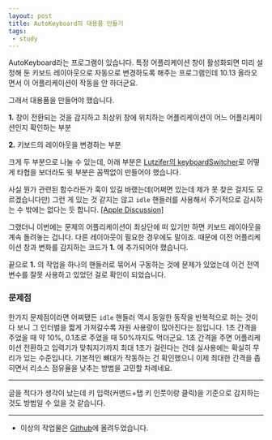 ```yaml
---
layout: post
title: AutoKeyboard의 대용품 만들기
tags:
 - study
---
```


AutoKeyboard라는 프로그램이 있습니다. 특정 어플리케이션 창이 활성화되면 미리 설정해 둔 키보드 레이아웃으로 자동으로 변경하도록 해주는 프로그램인데 10.13 올라오면서 이 어플리케이션이 작동을 안 하더군요.

그래서 대용품을 만들어야 했습니다.

**1.** 창이 전환되는 것을 감지하고 최상위 창에 위치하는 어플리케이션이 어느 어플리케이션인지 확인하는 부분

**2.** 키보드의 레이아웃을 변경하는 부분

크게 두 부분으로 나눌 수 있는데, 아래 부분은 [Lutzifer의 keyboardSwitcher](https://github.com/Lutzifer/keyboardSwitcher)로 어떻게 타협을 보더라도 윗 부분은 꼼짝없이 만들어야 했습니다.

사실 뭔가 관련된 함수라든가 훅이 있길 바랬는데(어쩌면 있는데 제가 못 찾은 걸지도 모르겠습니다만) 그런 게 있는 것 같지는 않고 `idle` 핸들러를 사용해서 주기적으로 감시하는 수 밖에는 없다는 듯 합니다. [\[Apple Discussion\]](https://discussions.apple.com/thread/1498136)

그랬더니 이번에는 문제의 어플리케이션이 최상단에 떠 있기만 하면 키보드 레이아웃을 계속 돌려놓는 겁니다. 다른 레이아웃이 필요한 경우에도 말이죠. 때문에 이전 어플리케이션 창과 변화를 감지하는 코드가 **1.** 에 추가되어야 했습니다.

끝으로 **1.** 의 작업을 하나의 핸들러로 묶어서 구동하는 것에 문제가 있었는데 이건 전역변수를 잘못 사용하고 있었던 걸로 확인이 되었습니다.

### 문제점

한가지 문제점이라면 어찌됐든 `idle` 핸들러 역시 동일한 동작을 반복적으로 하는 것이다 보니 그 인터벌을 짧게 가져갈수록 자원 사용량이 많아진다는 점입니다. 1초 간격을 주었을 때 약 10%, 0.1초로 주었을 때 50%까지도 먹더군요. 1초 간격을 주면 어플리케이션 전환하고 입력기가 맞춰지기까지 최대 1초가 걸린다는 건데 실사용에는 확실히 무리가 있는 수준입니다. 기본적인 뼈대가 작동하는 건 확인했으니 이제 최대한 간격을 좁히면서 리소스 점유율을 낮추는 방법을 고민할 차례네요.

------

글을 적다가 생각이 났는데 키 입력(커맨드+탭 키 인풋이랑 클릭)을 기준으로 감지하는 것도 방법일 수 있을 것 같습니다.

------

- 이상의 작업물은 [Github](https://github.com/Canorus/KeyboardAutoswitch)에 올려두었습니다.